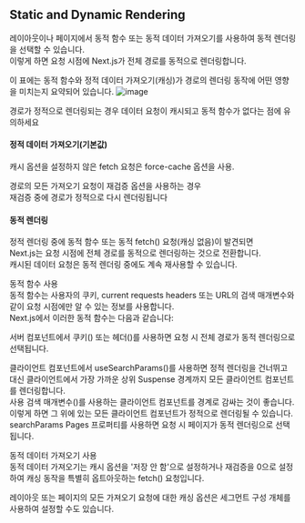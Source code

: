  ## Static and Dynamic Rendering
 
   
   레이아웃이나 페이지에서 동적 함수 또는 동적 데이터 가져오기를 사용하여 동적 렌더링을 선택할 수 있습니다.  
   이렇게 하면 요청 시점에 Next.js가 전체 경로를 동적으로 렌더링합니다.

이 표에는 동적 함수와 정적 데이터 가져오기(캐싱)가 경로의 렌더링 동작에 어떤 영향을 미치는지 요약되어 있습니다.
![image](https://user-images.githubusercontent.com/99688960/236565037-499cd0b2-cca4-4e8f-8f60-d922e4506dca.png)  

경로가 정적으로 렌더링되는 경우 데이터 요청이 캐시되고 동적 함수가 없다는 점에 유의하세요  
  
  
#### 정적 데이터 가져오기(기본값)  
캐시 옵션을 설정하지 않은 fetch 요청은 force-cache 옵션을 사용.
  
 경로의 모든 가져오기 요청이 재검증 옵션을 사용하는 경우  
  재검증 중에 경로가 정적으로 다시 렌더링됩니다   
  
  
  #### 동적 렌더링
정적 렌더링 중에 동적 함수 또는 동적 fetch() 요청(캐싱 없음)이 발견되면  
 Next.js는 요청 시점에 전체 경로를 동적으로 렌더링하는 것으로 전환합니다.   
캐시된 데이터 요청은 동적 렌더링 중에도 계속 재사용할 수 있습니다.  

  동적 함수 사용  
동적 함수는 사용자의 쿠키,  current requests headers 또는 URL의 검색 매개변수와 같이 요청 시점에만 알 수 있는 정보를 사용합니다.  
Next.js에서 이러한 동적 함수는 다음과 같습니다:

서버 컴포넌트에서 쿠키() 또는 헤더()를 사용하면 요청 시 전체 경로가 동적 렌더링으로 선택됩니다.  

클라이언트 컴포넌트에서 useSearchParams()를 사용하면 정적 렌더링을 건너뛰고 대신 클라이언트에서 가장 가까운 상위 Suspense 경계까지 모든 클라이언트 컴포넌트를 렌더링합니다.  
사용 검색 매개변수()를 사용하는 클라이언트 컴포넌트를 <Suspense/> 경계로 감싸는 것이 좋습니다.  
이렇게 하면 그 위에 있는 모든 클라이언트 컴포넌트가 정적으로 렌더링될 수 있습니다.  
searchParams Pages 프로퍼티를 사용하면 요청 시 페이지가 동적 렌더링으로 선택됩니다.  
  
  
  동적 데이터 가져오기 사용  
동적 데이터 가져오기는 캐시 옵션을 '저장 안 함'으로 설정하거나 재검증을 0으로 설정하여 캐싱 동작을 특별히 옵트아웃하는 fetch() 요청입니다.  

레이아웃 또는 페이지의 모든 가져오기 요청에 대한 캐싱 옵션은 세그먼트 구성 개체를 사용하여 설정할 수도 있습니다.  

